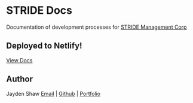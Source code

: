# STRIDE Docs 
Documentation of development processes for [STRIDE Management Corp](https://stridemgmt.com/)

## Deployed to Netlify!
[View Docs](https://stride-docs.netlify.app/)

## Author
Jayden Shaw
[Email](mailto:jayden.shaw@gmail.com) | [Github](https://github.com/jshaw990) | [Portfolio](https://jaydenshaw.com/)
